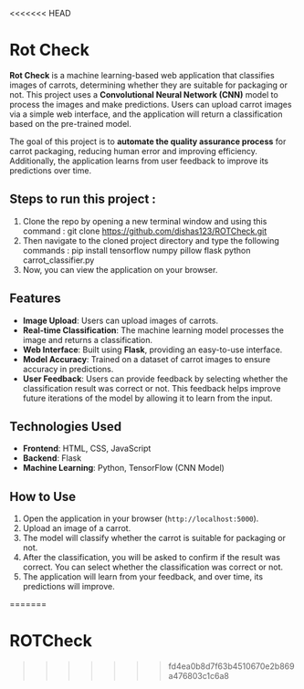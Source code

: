 <<<<<<< HEAD
# Rot Check

**Rot Check** is a machine learning-based web application that classifies images of carrots, determining whether they are suitable for packaging or not. This project uses a **Convolutional Neural Network (CNN)** model to process the images and make predictions. Users can upload carrot images via a simple web interface, and the application will return a classification based on the pre-trained model.

The goal of this project is to **automate the quality assurance process** for carrot packaging, reducing human error and improving efficiency. Additionally, the application learns from user feedback to improve its predictions over time.

## Steps to run this project :
1. Clone the repo by opening a new terminal window and using this command : git clone https://github.com/dishas123/ROTCheck.git
2. Then navigate to the cloned project directory and type the following commands :
   pip install tensorflow numpy pillow flask
   python carrot_classifier.py
3. Now, you can view the application on your browser.

## Features

- **Image Upload**: Users can upload images of carrots.
- **Real-time Classification**: The machine learning model processes the image and returns a classification.
- **Web Interface**: Built using **Flask**, providing an easy-to-use interface.
- **Model Accuracy**: Trained on a dataset of carrot images to ensure accuracy in predictions.
- **User Feedback**: Users can provide feedback by selecting whether the classification result was correct or not. This feedback helps improve future iterations of the model by allowing it to learn from the input.
  
## Technologies Used

- **Frontend**: HTML, CSS, JavaScript
- **Backend**: Flask
- **Machine Learning**: Python, TensorFlow (CNN Model)


## How to Use

1. Open the application in your browser (`http://localhost:5000`).
2. Upload an image of a carrot.
3. The model will classify whether the carrot is suitable for packaging or not.
4. After the classification, you will be asked to confirm if the result was correct. You can select whether the classification was correct or not.
5. The application will learn from your feedback, and over time, its predictions will improve.

=======
# ROTCheck
>>>>>>> fd4ea0b8d7f63b4510670e2b869a476803c1c6a8
